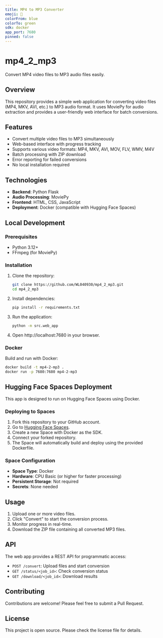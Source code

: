 ```yaml
---
title: MP4 to MP3 Converter
emoji: 🎵
colorFrom: blue
colorTo: green
sdk: docker
app_port: 7680
pinned: false
---
```


# mp4_2_mp3

Convert MP4 video files to MP3 audio files easily.

## Overview

This repository provides a simple web application for converting video files (MP4, MKV, AVI, etc.) to MP3 audio format. It uses MoviePy for audio extraction and provides a user-friendly web interface for batch conversions.

## Features

- Convert multiple video files to MP3 simultaneously
- Web-based interface with progress tracking
- Supports various video formats: MP4, MKV, AVI, MOV, FLV, WMV, M4V
- Batch processing with ZIP download
- Error reporting for failed conversions
- No local installation required

## Technologies

- **Backend**: Python Flask
- **Audio Processing**: MoviePy
- **Frontend**: HTML, CSS, JavaScript
- **Deployment**: Docker (compatible with Hugging Face Spaces)

## Local Development

### Prerequisites

- Python 3.12+
- FFmpeg (for MoviePy)

### Installation

1. Clone the repository:
   ```bash
   git clone https://github.com/WL040930/mp4_2_mp3.git
   cd mp4_2_mp3
   ```

2. Install dependencies:
   ```bash
   pip install -r requirements.txt
   ```

3. Run the application:
   ```bash
   python -m src.web_app
   ```

4. Open http://localhost:7680 in your browser.

### Docker

Build and run with Docker:
```bash
docker build -t mp4-2-mp3 .
docker run -p 7680:7680 mp4-2-mp3
```

## Hugging Face Spaces Deployment

This app is designed to run on Hugging Face Spaces using Docker.

### Deploying to Spaces

1. Fork this repository to your GitHub account.
2. Go to [Hugging Face Spaces](https://huggingface.co/spaces).
3. Create a new Space with Docker as the SDK.
4. Connect your forked repository.
5. The Space will automatically build and deploy using the provided Dockerfile.

### Space Configuration

- **Space Type**: Docker
- **Hardware**: CPU Basic (or higher for faster processing)
- **Persistent Storage**: Not required
- **Secrets**: None needed

## Usage

1. Upload one or more video files.
2. Click "Convert" to start the conversion process.
3. Monitor progress in real-time.
4. Download the ZIP file containing all converted MP3 files.

## API

The web app provides a REST API for programmatic access:

- `POST /convert`: Upload files and start conversion
- `GET /status/<job_id>`: Check conversion status
- `GET /download/<job_id>`: Download results

## Contributing

Contributions are welcome! Please feel free to submit a Pull Request.

## License

This project is open source. Please check the license file for details.
